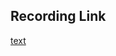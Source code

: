 ## Recording Link
[text](https://drive.google.com/file/d/15PIrVsMjBadXR3X8BGdF7nIiPCncVtBM/view?usp=drive_link)